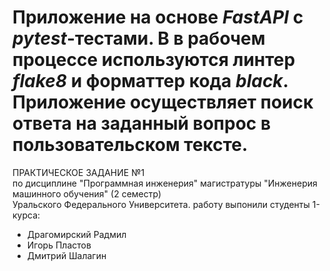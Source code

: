 # Приложение на основе *FastAPI* с *pytest*-тестами. В в рабочем процессе  используются линтер *flake8* и форматтер кода *black*. Приложение осуществляет поиск ответа на заданный вопрос в пользовательском тексте.

ПРАКТИЧЕСКОЕ ЗАДАНИЕ №1<br>по дисциплине "Программная инженерия" магистратуры "Инженерия машинного обучения" (2 семестр)<br>Уральского Федерального Университета. работу выпонили студенты 1-курса:
- Драгомирский Радмил
- Игорь Пластов
- Дмитрий Шалагин
